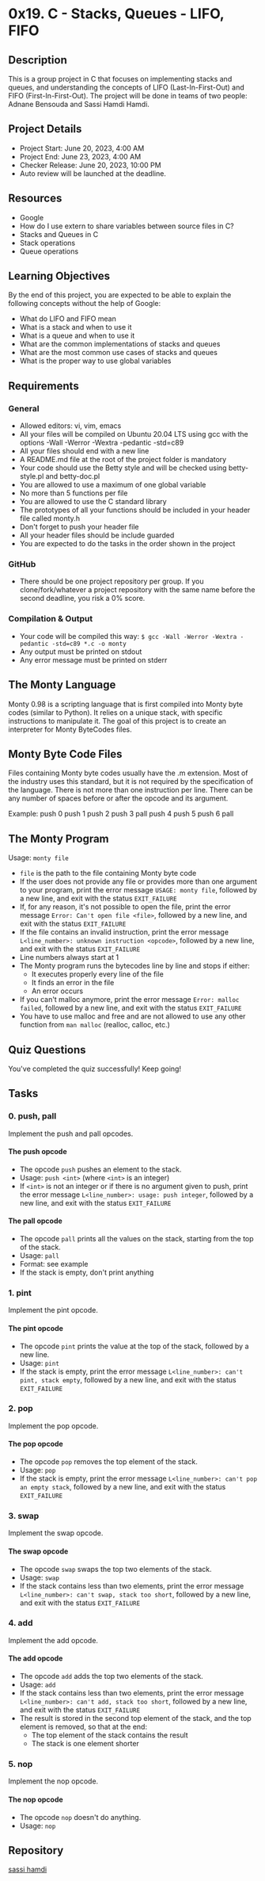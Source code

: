 # 0x19. C - Stacks, Queues - LIFO, FIFO

## Description
This is a group project in C that focuses on implementing stacks and queues, and understanding the concepts of LIFO (Last-In-First-Out) and FIFO (First-In-First-Out). The project will be done in teams of two people: Adnane Bensouda and Sassi Hamdi Hamdi.

## Project Details
- Project Start: June 20, 2023, 4:00 AM
- Project End: June 23, 2023, 4:00 AM
- Checker Release: June 20, 2023, 10:00 PM
- Auto review will be launched at the deadline.

## Resources
- Google
- How do I use extern to share variables between source files in C?
- Stacks and Queues in C
- Stack operations
- Queue operations

## Learning Objectives
By the end of this project, you are expected to be able to explain the following concepts without the help of Google:
- What do LIFO and FIFO mean
- What is a stack and when to use it
- What is a queue and when to use it
- What are the common implementations of stacks and queues
- What are the most common use cases of stacks and queues
- What is the proper way to use global variables

## Requirements
### General
- Allowed editors: vi, vim, emacs
- All your files will be compiled on Ubuntu 20.04 LTS using gcc with the options -Wall -Werror -Wextra -pedantic -std=c89
- All your files should end with a new line
- A README.md file at the root of the project folder is mandatory
- Your code should use the Betty style and will be checked using betty-style.pl and betty-doc.pl
- You are allowed to use a maximum of one global variable
- No more than 5 functions per file
- You are allowed to use the C standard library
- The prototypes of all your functions should be included in your header file called monty.h
- Don't forget to push your header file
- All your header files should be include guarded
- You are expected to do the tasks in the order shown in the project

### GitHub
- There should be one project repository per group. If you clone/fork/whatever a project repository with the same name before the second deadline, you risk a 0% score.

### Compilation & Output
- Your code will be compiled this way: `$ gcc -Wall -Werror -Wextra -pedantic -std=c89 *.c -o monty`
- Any output must be printed on stdout
- Any error message must be printed on stderr

## The Monty Language
Monty 0.98 is a scripting language that is first compiled into Monty byte codes (similar to Python). It relies on a unique stack, with specific instructions to manipulate it. The goal of this project is to create an interpreter for Monty ByteCodes files.

## Monty Byte Code Files
Files containing Monty byte codes usually have the .m extension. Most of the industry uses this standard, but it is not required by the specification of the language. There is not more than one instruction per line. There can be any number of spaces before or after the opcode and its argument.

Example:
push 0
push 1
push 2
push 3
pall
push 4
push 5
push 6
pall


## The Monty Program
Usage: `monty file`

- `file` is the path to the file containing Monty byte code
- If the user does not provide any file or provides more than one argument to your program, print the error message `USAGE: monty file`, followed by a new line, and exit with the status `EXIT_FAILURE`
- If, for any reason, it's not possible to open the file, print the error message `Error: Can't open file <file>`, followed by a new line, and exit with the status `EXIT_FAILURE`
- If the file contains an invalid instruction, print the error message `L<line_number>: unknown instruction <opcode>`, followed by a new line, and exit with the status `EXIT_FAILURE`
- Line numbers always start at 1
- The Monty program runs the bytecodes line by line and stops if either:
    - It executes properly every line of the file
    - It finds an error in the file
    - An error occurs
- If you can't malloc anymore, print the error message `Error: malloc failed`, followed by a new line, and exit with the status `EXIT_FAILURE`
- You have to use malloc and free and are not allowed to use any other function from `man malloc` (realloc, calloc, etc.)

## Quiz Questions
You've completed the quiz successfully! Keep going!

## Tasks
### 0. push, pall
Implement the push and pall opcodes.

#### The push opcode
- The opcode `push` pushes an element to the stack.
- Usage: `push <int>` (where `<int>` is an integer)
- If `<int>` is not an integer or if there is no argument given to push, print the error message `L<line_number>: usage: push integer`, followed by a new line, and exit with the status `EXIT_FAILURE`

#### The pall opcode
- The opcode `pall` prints all the values on the stack, starting from the top of the stack.
- Usage: `pall`
- Format: see example
- If the stack is empty, don't print anything

### 1. pint
Implement the pint opcode.

#### The pint opcode
- The opcode `pint` prints the value at the top of the stack, followed by a new line.
- Usage: `pint`
- If the stack is empty, print the error message `L<line_number>: can't pint, stack empty`, followed by a new line, and exit with the status `EXIT_FAILURE`

### 2. pop
Implement the pop opcode.

#### The pop opcode
- The opcode `pop` removes the top element of the stack.
- Usage: `pop`
- If the stack is empty, print the error message `L<line_number>: can't pop an empty stack`, followed by a new line, and exit with the status `EXIT_FAILURE`

### 3. swap
Implement the swap opcode.

#### The swap opcode
- The opcode `swap` swaps the top two elements of the stack.
- Usage: `swap`
- If the stack contains less than two elements, print the error message `L<line_number>: can't swap, stack too short`, followed by a new line, and exit with the status `EXIT_FAILURE`

### 4. add
Implement the add opcode.

#### The add opcode
- The opcode `add` adds the top two elements of the stack.
- Usage: `add`
- If the stack contains less than two elements, print the error message `L<line_number>: can't add, stack too short`, followed by a new line, and exit with the status `EXIT_FAILURE`
- The result is stored in the second top element of the stack, and the top element is removed, so that at the end:
    - The top element of the stack contains the result
    - The stack is one element shorter

### 5. nop
Implement the nop opcode.

#### The nop opcode
- The opcode `nop` doesn't do anything.
- Usage: `nop`

## Repository
[sassi hamdi](https://github.com/sassihamdi-CD/monty)
